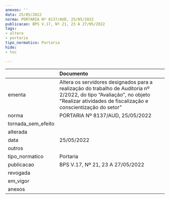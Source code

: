 ```yaml
---
anexos: ''
data: 25/05/2022
norma: PORTARIA Nº 8137/AUD, 25/05/2022
publicacao: BPS V.17, Nº 21, 23 A 27/05/2022
tags:
- altera
- portaria
tipo_normatico: Portaria
hide: 
- toc 
 
---
```


|                    | Documento                                                                                                                                                                             |
|:-------------------|:--------------------------------------------------------------------------------------------------------------------------------------------------------------------------------------|
| ementa             | Altera os servidores designados para a realização do trabalho de Auditoria nº 2/2022, do tipo “Avaliação”, no objeto "Realizar atividades de fiscalização e conscientização do setor" |
| norma              | PORTARIA Nº 8137/AUD, 25/05/2022                                                                                                                                                      |
| tornada_sem_efeito |                                                                                                                                                                                       |
| alterada           |                                                                                                                                                                                       |
| data               | 25/05/2022                                                                                                                                                                            |
| outros             |                                                                                                                                                                                       |
| tipo_normatico     | Portaria                                                                                                                                                                              |
| publicacao         | BPS V.17, Nº 21, 23 A 27/05/2022                                                                                                                                                      |
| revogada           |                                                                                                                                                                                       |
| em_vigor           |                                                                                                                                                                                       |
| anexos             |                                                                                                                                                                                       |
